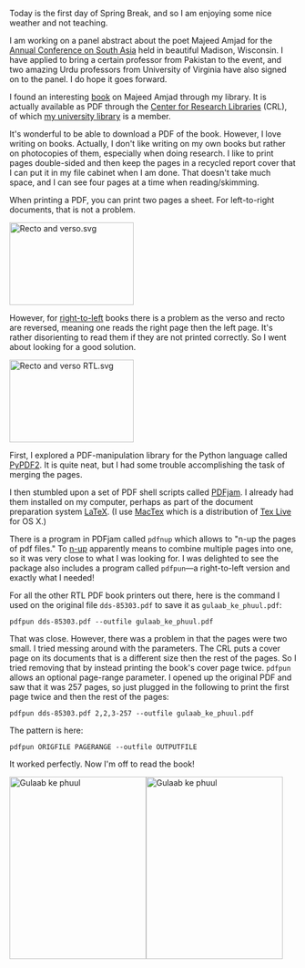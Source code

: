 <!--
.. title: Printing Right-To-Left PDF Books
.. slug: printing-right-to-left-pdf-books
.. date: 2015-03-09 14:43:50 UTC-04:00
.. tags: pdf,pdfpun,PDFjam,rtl,binders,majeed_amjad,CRL
.. category:
.. link:
.. description:
.. type: text
-->

Today is the first day of Spring Break, and so I am enjoying some nice weather and not teaching.

I am working on a panel abstract about the poet Majeed Amjad for the [Annual Conference on South Asia] held in beautiful Madison, Wisconsin.
I have applied to bring a certain professor from Pakistan to the event, and two amazing Urdu professors
from University of Virginia have also signed on to the panel. I do hope it goes forward.

I found an interesting  [book](http://catalog.crl.edu/record=b2874293~S1) on Majeed Amjad through my library. It is actually available as PDF through the
[Center for Research Libraries] (CRL), of which [my university library] is a member.

It's wonderful to be able to download a PDF of the book. However, I love writing on books.
Actually, I don't like writing on my own books but rather on photocopies of them, especially when doing research. I like to print pages double-sided and then keep the pages in a recycled report cover that I can put it in my file cabinet when I am done. That doesn't take much space, and I can see four pages at a time when reading/skimming.

When printing a PDF, you can print two pages a sheet. For left-to-right documents, that is not a problem.

<a href="http://en.wikipedia.org/wiki/Recto_and_verso"><img alt="Recto and verso.svg" src="http://upload.wikimedia.org/wikipedia/commons/7/7b/Recto_and_verso.svg" height="145" width="218"></a>

However, for [right-to-left](http://en.wikipedia.org/wiki/Right-to-left) books there is a problem as the verso and recto are reversed, meaning one reads the right page then the left page. It's rather disorienting to read them if they are not printed correctly. So I went about looking for a good solution.

<a href="http://en.wikipedia.org/wiki/Recto_and_verso"><img alt="Recto and verso RTL.svg" src="http://upload.wikimedia.org/wikipedia/commons/f/fa/Recto_and_verso_RTL.svg" height="145" width="218"></a>


First, I explored a PDF-manipulation library for the Python language called [PyPDF2]. It is quite neat, but I had some
trouble accomplishing the task of merging the pages.

I then stumbled upon a set of PDF shell scripts called [PDFjam]. I already had them installed on my computer,
perhaps as part of the document preparation system [LaTeX](www.latex-project.org/). (I use [MacTex](https://tug.org/mactex/) which is a distribution of [Tex Live](https://www.tug.org/texlive/) for OS X.)

There is a program in PDFjam called ``pdfnup`` which allows to "n-up the pages of pdf files."
To [n-up](http://en.wikipedia.org/wiki/N-up) apparently means to combine multiple pages into one, so it was very close to what I was looking for. I was delighted to see the package also includes a program called ``pdfpun``—a right-to-left version and exactly what I needed!

For all the other RTL PDF book printers out there, here is the command I used on the original file `dds-85303.pdf` to save it as `gulaab_ke_phuul.pdf`:

```
pdfpun dds-85303.pdf --outfile gulaab_ke_phuul.pdf
```

That was close. However, there was a problem in that the pages were two small. I tried messing around with the
parameters. The CRL puts a cover page on its documents that is a different size then the rest of the pages. So I tried removing that by instead printing the book's cover page twice.  ``pdfpun`` allows an optional page-range parameter. I opened up the original PDF and saw that it was 257 pages, so just plugged in the following to print the first page twice and then the rest of the pages:

```
pdfpun dds-85303.pdf 2,2,3-257 --outfile gulaab_ke_phuul.pdf
```

The pattern is here:

```
pdfpun ORIGFILE PAGERANGE --outfile OUTPUTFILE
```

It worked perfectly. Now I'm off to read the book!

<a href="https://www.flickr.com/photos/129471681@N03/16581802309" title="Gulaab ke phuul by Sean Pue, on Flickr"><img src="https://farm8.staticflickr.com/7610/16581802309_a177566398_n.jpg" width="240" height="320" alt="Gulaab ke phuul"></a><a href="https://www.flickr.com/photos/129471681@N03/16742082536" title="Gulaab ke phuul by Sean Pue, on Flickr"><img src="https://farm9.staticflickr.com/8706/16742082536_b0c7c7ecde_n.jpg" width="240" height="320" alt="Gulaab ke phuul"></a>


[Annual Conference on South Asia]: http://southasiaconference.wisc.edu/
[PyPDF2]: https://github.com/mstamy2/PyPDF2
[Center for Research Libraries]: http://www.crl.edu/
[my university library]: http://lib.msu.edu
[PDFjam]: http://www2.warwick.ac.uk/fac/sci/statistics/staff/academic-research/firth/software/pdfjam/
